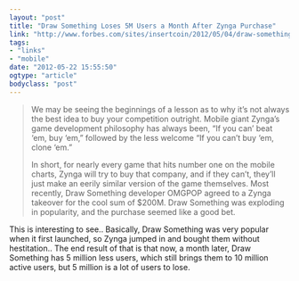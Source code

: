 ```yaml
---
layout: "post"
title: "Draw Something Loses 5M Users a Month After Zynga Purchase"
link: "http://www.forbes.com/sites/insertcoin/2012/05/04/draw-something-loses-5m-users-a-month-after-zynga-purchase/"
tags: 
- "links"
- "mobile"
date: "2012-05-22 15:55:50"
ogtype: "article"
bodyclass: "post"
---
```


> We may be seeing the beginnings of a lesson as to why it’s not always the best idea to buy your competition outright. Mobile giant Zynga’s game development philosophy has always been, “If you can’ beat ‘em, buy ‘em,” followed by the less welcome “If you can’t buy ‘em, clone ‘em.”
> 
> In short, for nearly every game that hits number one on the mobile charts, Zynga will try to buy that company, and if they can’t, they’ll just make an eerily similar version of the game themselves. Most recently, Draw Something developer OMGPOP agreed to a Zynga takeover for the cool sum of $200M. Draw Something was exploding in popularity, and the purchase seemed like a good bet.

This is interesting to see.. Basically, Draw Something was very popular when it first launched, so Zynga jumped in and bought them without hestitation.. The end result of that is that now, a month later, Draw Something has 5 million less users, which still brings them to 10 million active users, but 5 million is a lot of users to lose.
